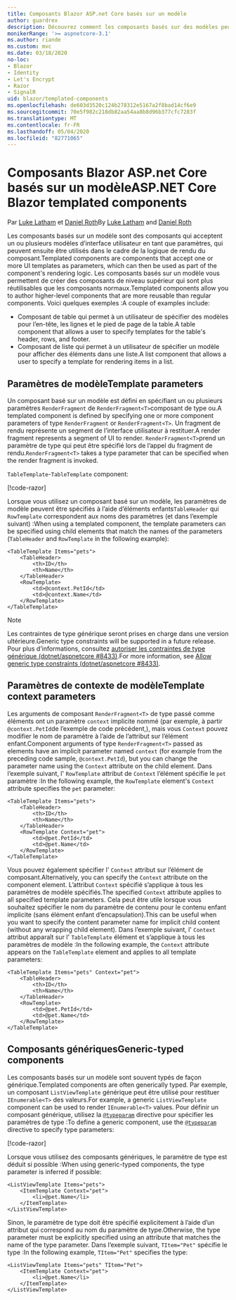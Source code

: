 ```yaml
---
title: Composants Blazor ASP.net Core basés sur un modèle
author: guardrex
description: Découvrez comment les composants basés sur des modèles peuvent accepter un ou plusieurs modèles d’interface utilisateur en tant que paramètres, qui peuvent ensuite être utilisés dans le cadre de la logique de rendu du composant.
monikerRange: '>= aspnetcore-3.1'
ms.author: riande
ms.custom: mvc
ms.date: 03/18/2020
no-loc:
- Blazor
- Identity
- Let's Encrypt
- Razor
- SignalR
uid: blazor/templated-components
ms.openlocfilehash: de603d3520c124b278312e5167a2f8bad14cf6e9
ms.sourcegitcommit: 70e5f982c218db82aa54aa8b8d96b377cfc7283f
ms.translationtype: MT
ms.contentlocale: fr-FR
ms.lasthandoff: 05/04/2020
ms.locfileid: "82771065"
---
```

# <a name="aspnet-core-blazor-templated-components"></a><span data-ttu-id="ae93d-103">Composants Blazor ASP.net Core basés sur un modèle</span><span class="sxs-lookup"><span data-stu-id="ae93d-103">ASP.NET Core Blazor templated components</span></span>

<span data-ttu-id="ae93d-104">Par [Luke Latham](https://github.com/guardrex) et [Daniel Roth](https://github.com/danroth27)</span><span class="sxs-lookup"><span data-stu-id="ae93d-104">By [Luke Latham](https://github.com/guardrex) and [Daniel Roth](https://github.com/danroth27)</span></span>

<span data-ttu-id="ae93d-105">Les composants basés sur un modèle sont des composants qui acceptent un ou plusieurs modèles d’interface utilisateur en tant que paramètres, qui peuvent ensuite être utilisés dans le cadre de la logique de rendu du composant.</span><span class="sxs-lookup"><span data-stu-id="ae93d-105">Templated components are components that accept one or more UI templates as parameters, which can then be used as part of the component's rendering logic.</span></span> <span data-ttu-id="ae93d-106">Les composants basés sur un modèle vous permettent de créer des composants de niveau supérieur qui sont plus réutilisables que les composants normaux.</span><span class="sxs-lookup"><span data-stu-id="ae93d-106">Templated components allow you to author higher-level components that are more reusable than regular components.</span></span> <span data-ttu-id="ae93d-107">Voici quelques exemples :</span><span class="sxs-lookup"><span data-stu-id="ae93d-107">A couple of examples include:</span></span>

* <span data-ttu-id="ae93d-108">Composant de table qui permet à un utilisateur de spécifier des modèles pour l’en-tête, les lignes et le pied de page de la table.</span><span class="sxs-lookup"><span data-stu-id="ae93d-108">A table component that allows a user to specify templates for the table's header, rows, and footer.</span></span>
* <span data-ttu-id="ae93d-109">Composant de liste qui permet à un utilisateur de spécifier un modèle pour afficher des éléments dans une liste.</span><span class="sxs-lookup"><span data-stu-id="ae93d-109">A list component that allows a user to specify a template for rendering items in a list.</span></span>

## <a name="template-parameters"></a><span data-ttu-id="ae93d-110">Paramètres de modèle</span><span class="sxs-lookup"><span data-stu-id="ae93d-110">Template parameters</span></span>

<span data-ttu-id="ae93d-111">Un composant basé sur un modèle est défini en spécifiant un ou plusieurs paramètres `RenderFragment` de `RenderFragment<T>`composant de type ou.</span><span class="sxs-lookup"><span data-stu-id="ae93d-111">A templated component is defined by specifying one or more component parameters of type `RenderFragment` or `RenderFragment<T>`.</span></span> <span data-ttu-id="ae93d-112">Un fragment de rendu représente un segment de l’interface utilisateur à restituer.</span><span class="sxs-lookup"><span data-stu-id="ae93d-112">A render fragment represents a segment of UI to render.</span></span> <span data-ttu-id="ae93d-113">`RenderFragment<T>`prend un paramètre de type qui peut être spécifié lors de l’appel du fragment de rendu.</span><span class="sxs-lookup"><span data-stu-id="ae93d-113">`RenderFragment<T>` takes a type parameter that can be specified when the render fragment is invoked.</span></span>

<span data-ttu-id="ae93d-114">`TableTemplate`-</span><span class="sxs-lookup"><span data-stu-id="ae93d-114">`TableTemplate` component:</span></span>

[!code-razor[](common/samples/3.x/BlazorWebAssemblySample/Components/TableTemplate.razor)]

<span data-ttu-id="ae93d-115">Lorsque vous utilisez un composant basé sur un modèle, les paramètres de modèle peuvent être spécifiés à l’aide d’éléments enfants`TableHeader` qui `RowTemplate` correspondent aux noms des paramètres (et dans l’exemple suivant) :</span><span class="sxs-lookup"><span data-stu-id="ae93d-115">When using a templated component, the template parameters can be specified using child elements that match the names of the parameters (`TableHeader` and `RowTemplate` in the following example):</span></span>

```razor
<TableTemplate Items="pets">
    <TableHeader>
        <th>ID</th>
        <th>Name</th>
    </TableHeader>
    <RowTemplate>
        <td>@context.PetId</td>
        <td>@context.Name</td>
    </RowTemplate>
</TableTemplate>
```

> [!NOTE]
> <span data-ttu-id="ae93d-116">Les contraintes de type générique seront prises en charge dans une version ultérieure.</span><span class="sxs-lookup"><span data-stu-id="ae93d-116">Generic type constraints will be supported in a future release.</span></span> <span data-ttu-id="ae93d-117">Pour plus d’informations, consultez [autoriser les contraintes de type générique (dotnet/aspnetcore #8433)](https://github.com/dotnet/aspnetcore/issues/8433).</span><span class="sxs-lookup"><span data-stu-id="ae93d-117">For more information, see [Allow generic type constraints (dotnet/aspnetcore #8433)](https://github.com/dotnet/aspnetcore/issues/8433).</span></span>

## <a name="template-context-parameters"></a><span data-ttu-id="ae93d-118">Paramètres de contexte de modèle</span><span class="sxs-lookup"><span data-stu-id="ae93d-118">Template context parameters</span></span>

<span data-ttu-id="ae93d-119">Les arguments de composant `RenderFragment<T>` de type passé comme éléments ont un paramètre `context` implicite nommé (par exemple, à partir `@context.PetId`de l’exemple de code précédent,), mais vous `Context` pouvez modifier le nom de paramètre à l’aide de l’attribut sur l’élément enfant.</span><span class="sxs-lookup"><span data-stu-id="ae93d-119">Component arguments of type `RenderFragment<T>` passed as elements have an implicit parameter named `context` (for example from the preceding code sample, `@context.PetId`), but you can change the parameter name using the `Context` attribute on the child element.</span></span> <span data-ttu-id="ae93d-120">Dans l’exemple suivant, l' `RowTemplate` attribut de `Context` l’élément spécifie le `pet` paramètre :</span><span class="sxs-lookup"><span data-stu-id="ae93d-120">In the following example, the `RowTemplate` element's `Context` attribute specifies the `pet` parameter:</span></span>

```razor
<TableTemplate Items="pets">
    <TableHeader>
        <th>ID</th>
        <th>Name</th>
    </TableHeader>
    <RowTemplate Context="pet">
        <td>@pet.PetId</td>
        <td>@pet.Name</td>
    </RowTemplate>
</TableTemplate>
```

<span data-ttu-id="ae93d-121">Vous pouvez également spécifier l' `Context` attribut sur l’élément de composant.</span><span class="sxs-lookup"><span data-stu-id="ae93d-121">Alternatively, you can specify the `Context` attribute on the component element.</span></span> <span data-ttu-id="ae93d-122">L’attribut `Context` spécifié s’applique à tous les paramètres de modèle spécifiés.</span><span class="sxs-lookup"><span data-stu-id="ae93d-122">The specified `Context` attribute applies to all specified template parameters.</span></span> <span data-ttu-id="ae93d-123">Cela peut être utile lorsque vous souhaitez spécifier le nom du paramètre de contenu pour le contenu enfant implicite (sans élément enfant d’encapsulation).</span><span class="sxs-lookup"><span data-stu-id="ae93d-123">This can be useful when you want to specify the content parameter name for implicit child content (without any wrapping child element).</span></span> <span data-ttu-id="ae93d-124">Dans l’exemple suivant, l' `Context` attribut apparaît sur l' `TableTemplate` élément et s’applique à tous les paramètres de modèle :</span><span class="sxs-lookup"><span data-stu-id="ae93d-124">In the following example, the `Context` attribute appears on the `TableTemplate` element and applies to all template parameters:</span></span>

```razor
<TableTemplate Items="pets" Context="pet">
    <TableHeader>
        <th>ID</th>
        <th>Name</th>
    </TableHeader>
    <RowTemplate>
        <td>@pet.PetId</td>
        <td>@pet.Name</td>
    </RowTemplate>
</TableTemplate>
```

## <a name="generic-typed-components"></a><span data-ttu-id="ae93d-125">Composants génériques</span><span class="sxs-lookup"><span data-stu-id="ae93d-125">Generic-typed components</span></span>

<span data-ttu-id="ae93d-126">Les composants basés sur un modèle sont souvent typés de façon générique.</span><span class="sxs-lookup"><span data-stu-id="ae93d-126">Templated components are often generically typed.</span></span> <span data-ttu-id="ae93d-127">Par exemple, un composant `ListViewTemplate` générique peut être utilisé pour restituer `IEnumerable<T>` des valeurs.</span><span class="sxs-lookup"><span data-stu-id="ae93d-127">For example, a generic `ListViewTemplate` component can be used to render `IEnumerable<T>` values.</span></span> <span data-ttu-id="ae93d-128">Pour définir un composant générique, utilisez la [`@typeparam`](xref:mvc/views/razor#typeparam) directive pour spécifier les paramètres de type :</span><span class="sxs-lookup"><span data-stu-id="ae93d-128">To define a generic component, use the [`@typeparam`](xref:mvc/views/razor#typeparam) directive to specify type parameters:</span></span>

[!code-razor[](common/samples/3.x/BlazorWebAssemblySample/Components/ListViewTemplate.razor)]

<span data-ttu-id="ae93d-129">Lorsque vous utilisez des composants génériques, le paramètre de type est déduit si possible :</span><span class="sxs-lookup"><span data-stu-id="ae93d-129">When using generic-typed components, the type parameter is inferred if possible:</span></span>

```razor
<ListViewTemplate Items="pets">
    <ItemTemplate Context="pet">
        <li>@pet.Name</li>
    </ItemTemplate>
</ListViewTemplate>
```

<span data-ttu-id="ae93d-130">Sinon, le paramètre de type doit être spécifié explicitement à l’aide d’un attribut qui correspond au nom du paramètre de type.</span><span class="sxs-lookup"><span data-stu-id="ae93d-130">Otherwise, the type parameter must be explicitly specified using an attribute that matches the name of the type parameter.</span></span> <span data-ttu-id="ae93d-131">Dans l’exemple suivant, `TItem="Pet"` spécifie le type :</span><span class="sxs-lookup"><span data-stu-id="ae93d-131">In the following example, `TItem="Pet"` specifies the type:</span></span>

```razor
<ListViewTemplate Items="pets" TItem="Pet">
    <ItemTemplate Context="pet">
        <li>@pet.Name</li>
    </ItemTemplate>
</ListViewTemplate>
```

